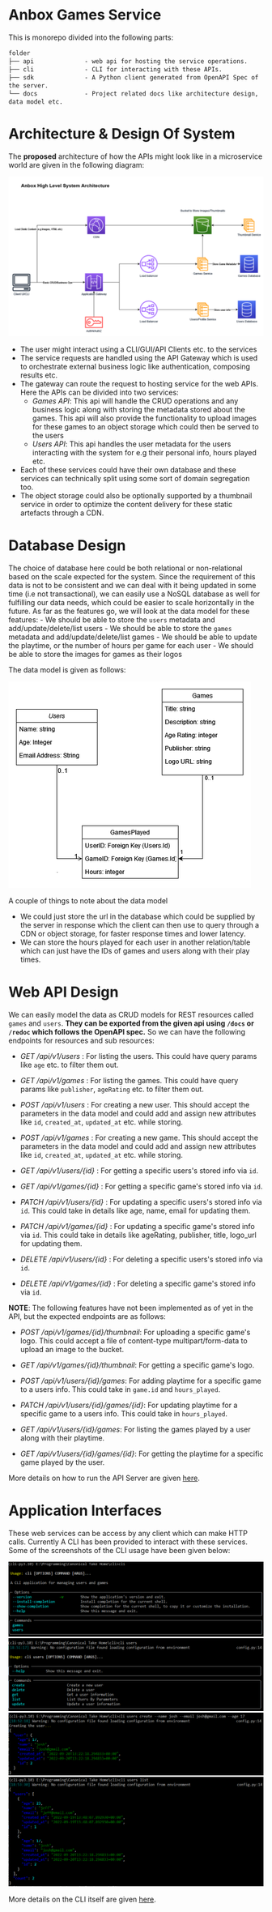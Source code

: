 Anbox Games Service
========================

This is monorepo divided into the following parts:

    folder
    ├── api              - web api for hosting the service operations.
    ├── cli              - CLI for interacting with these APIs.
    ├── sdk              - A Python client generated from OpenAPI Spec of the server.
    └── docs             - Project related docs like architecture design, data model etc.

Architecture & Design Of System
==========================

The **proposed** architecture of how the APIs might look like in a microservice world are given in the following diagram:

![](docs/arch.PNG)

- The user might interact using a CLI/GUI/API Clients etc. to the services
- The service requests are handled using the API Gateway which is used to orchestrate external business logic like authentication, composing results etc.
- The gateway can route the request to hosting service for the web APIs. Here the APIs can be divided into two services:
  - *Games API*: This api will handle the CRUD operations and any business logic along with storing the metadata stored about the games. This api will also provide the functionality to upload images for these games to an object storage which could then be served to the users
  - *Users API*: This api handles the user metadata for the users interacting with the system for e.g their personal info, hours played etc.
- Each of these services could have their own database and these services can technically split using some sort of domain segregation too.
- The object storage could also be optionally supported by a thumbnail service in order to optimize the content delivery for these static artefacts through a CDN.

Database Design
=====================

The choice of database here could be both relational or non-relational based on the scale expected for the system. Since the requirement of this data is not to be consistent and we can deal with it being updated in some time (i.e not transactional), we can easily use a NoSQL database as well for fulfilling our data needs, which could be easier to scale horizontally in the future.
As far as the features go, we will look at the data model for these features:
    - We should be able to store the `users` metadata and add/update/delete/list users
    - We should be able to store the `games` metadata and add/update/delete/list games
    - We should be able to update the playtime, or the number of hours per game for each user
    - We should be able to store the images for games as their logos

The data model is given as follows:

![](docs/data-model.PNG)

A couple of things to note about the data model
- We could just store the url in the database which could be supplied by the server in response which the client can then use to query through a CDN or object storage, for faster response times and lower latency.
- We can store the hours played for each user in another relation/table which can just have the IDs of games and users along with their play times.


Web API Design
=========================

We can easily model the data as CRUD models for REST resources called `games` and `users`. **They can be exported from the given api using `/docs` or `/redoc` which follows the OpenAPI spec.** So we can have the following endpoints for resources and sub resources:

- *GET /api/v1/users* : For listing the users. This could have query params like `age` etc. to filter them out.
- *GET /api/v1/games* : For listing the games. This could have query params like `publisher`, `ageRating` etc. to filter them out.

- *POST /api/v1/users* : For creating a new user. This should accept the parameters in the data model and could add and assign new attributes like `id`, `created_at`, `updated_at` etc. while storing.
- *POST /api/v1/games* : For creating a new game. This should accept the parameters in the data model and could add and assign new attributes like `id`, `created_at`, `updated_at` etc. while storing.

- *GET /api/v1/users/{id}* : For getting a specific users's stored info via `id`.
- *GET /api/v1/games/{id}* : For getting a specific game's stored info via `id`.

- *PATCH /api/v1/users/{id}* : For updating a specific users's stored info via `id`. This could take in details like age, name, email for updating them.
- *PATCH /api/v1/games/{id}* : For updating a specific game's stored info via `id`. This could take in details like ageRating, publisher, title, logo_url for updating them.

- *DELETE /api/v1/users/{id}* : For deleting a specific users's stored info via `id`.
- *DELETE /api/v1/games/{id}* : For deleting a specific game's stored info via `id`.

**NOTE**: 
The following features have not been implemented as of yet in the API, but the expected endpoints are as follows:

- *POST /api/v1/games/{id}/thumbnail*: For uploading a specific game's logo. This could accept a file of content-type multipart/form-data to upload an image to the bucket.
- *GET /api/v1/games/{id}/thumbnail*: For getting a specific game's logo.

- *POST /api/v1/users/{id}/games*: For adding playtime for a specific game to a users info. This could take in `game.id` and `hours_played`.
- *PATCH /api/v1/users/{id}/games/{id}*: For updating playtime for a specific game to a users info. This could take in `hours_played`.
- *GET /api/v1/users/{id}/games*: For listing the games played by a user along with their playtime.
- *GET /api/v1/users/{id}/games/{id}*: For getting the playtime for a specific game played by the user.

More details on how to run the API Server are given [here](api/README.md).

Application Interfaces
=========================

These web services can be access by any client which can make HTTP calls. Currently A CLI has been provided to interact with these services. Some of the screenshots of the CLI usage have been given below:

![](docs/cli-base.PNG)
![](docs/cli-users.PNG)
![](docs/cli-users-create.PNG)
![](docs/cli-users-list.PNG)

More details on the CLI itself are given [here](cli/README.md).